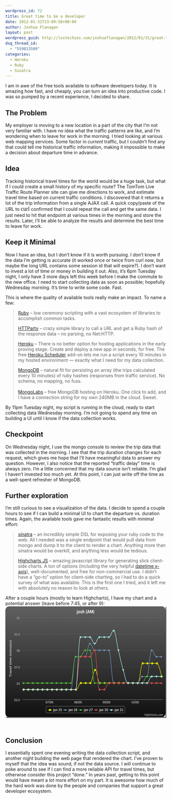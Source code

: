 ```yaml
---
wordpress_id: 72
title: Great time to be a developer
date: 2012-01-31T23:09:58+00:00
author: Joshua Flanagan
layout: post
wordpress_guid: http://lostechies.com/joshuaflanagan/2012/01/31/great-time-to-be-a-developer/
dsq_thread_id:
  - "559813509"
categories:
  - Heroku
  - Ruby
  - Sinatra
---
```

I am in awe of the free tools available to software developers today. It is amazing how fast, and cheaply, you can turn an idea into productive code. I was so pumped by a recent experience, I decided to share.

## The Problem

My employer is moving to a new location in a part of the city that I&#8217;m not very familiar with. I have no idea what the traffic patterns are like, and I&#8217;m wondering when to leave for work in the morning. I tried looking at various web mapping services. Some factor in _current_ traffic, but I couldn&#8217;t find any that could tell me historical traffic information, making it impossible to make a decision about departure time in advance.

## Idea

Tracking historical travel times for the world would be a huge task, but what if I could create a small history of my specific route? The TomTom Live Traffic Route Planner site can give me directions to work, and estimate travel time based on current traffic conditions. I discovered that it returns a lot of the trip information from a single AJAX call. A quick copy/paste of the URL to <font size="4" face="Cordia New">curl</font> confirmed that I could repeat the call and get the same data. I just need to hit that endpoint at various times in the morning and store the results. Later, I&#8217;ll be able to analyze the results and determine the best time to leave for work.

## Keep it Minimal

Now I have an idea, but I don&#8217;t know if it is worth pursuing. I don&#8217;t know if the data I&#8217;m getting is accurate (it worked once or twice from curl _now_, but maybe the long URL contains some session id that will expire?). I don&#8217;t want to invest a lot of time or money in building it out. Also, it&#8217;s 6pm Tuesday night, I only have 3 more days left this week before I make the commute to the new office. I need to start collecting data as soon as possible; hopefully Wednesday morning. It&#8217;s time to write some code. Fast.

This is where the quality of available tools really make an impact. To name a few:

> <a href="http://www.ruby-lang.org" target="_blank">Ruby</a> &#8211; low ceremony scripting with a vast ecosystem of libraries to accomplish common tasks.
> 
> <a href="https://github.com/jnunemaker/httparty" target="_blank">HTTParty</a> &#8211; crazy simple library to call a URL and get a Ruby hash of the response data &#8211; no parsing, no Net:HTTP.
> 
> <a href="http://www.heroku.com/" target="_blank">Heroku</a> &#8211; There is no better option for hosting applications in the early proving stage. Create and deploy a new app in seconds, for free. The free <a href="http://addons.heroku.com/scheduler" target="_blank">Heroku Scheduler</a> add-on lets me run a script every 10 minutes in my hosted environment &#8212; exactly what I need for my data collection.
> 
> <a href="http://www.mongodb.org/" target="_blank">MongoDB</a> &#8211; natural fit for persisting an array (the trips calculated every 10 minutes) of ruby hashes (responses from traffic service). No schema, no mapping, no fuss.  
> &nbsp;  
> <a href="http://addons.heroku.com/mongolab" target="_blank">MongoLabs</a> &#8211; free MongoDB hosting on Heroku. One click to add, and I have a connection string for my own 240MB in the cloud. Sweet.

By 11pm Tuesday night, my script is running in the cloud, ready to start collecting data Wednesday morning. I&#8217;m not going to spend any time on building a UI until I know if the data collection works.

## Checkpoint

On Wednesday night, I use the mongo console to review the trip data that was collected in the morning. I see that the trip duration changes for each request, which gives me hope that I&#8217;ll have meaningful data to answer my question. However, I also notice that the reported &#8220;traffic delay&#8221; time is always zero. I&#8217;m a little concerned that my data source isn&#8217;t reliable. I&#8217;m glad I haven&#8217;t invested too much yet. At this point, I can just write off the time as a well-spent refresher of MongoDB.

## Further exploration

I&#8217;m still curious to see a visualization of the data. I decide to spend a couple hours to see if I can build a minimal UI to chart the departure vs. duration times. Again, the available tools gave me fantastic results with minimal effort:

> <a href="http://www.sinatrarb.com/" target="_blank">sinatra</a> &#8211; an incredibly simple DSL for exposing your ruby code to the web. All I needed was a single endpoint that would pull data from mongo and dump it to the client to render a chart. Anything more than sinatra would be overkill, and anything less would be tedious.
> 
> <a href="http://www.highcharts.com/" target="_blank">Highcharts JS</a> &#8211; amazing javascript library for generating slick client-side charts. A ton of options (including the very helpful <a href="http://www.highcharts.com/demo/spline-irregular-time" target="_blank">datetime x-axis</a>), well-documented, and free for non-commercial use. I didn&#8217;t have a &#8220;go-to&#8221; option for client-side charting, so I had to do a quick survey of what was available. This is the first one I tried, and it left me with absolutely no reason to look at others.

After a couple hours (mostly to learn Highcharts), I have my chart and a potential answer (leave before 7:45, or after 9):  
[<img style="background-image: none; border-right-width: 0px; margin: 0px 0px 24px; padding-left: 0px; padding-right: 0px; display: inline; border-top-width: 0px; border-bottom-width: 0px; border-left-width: 0px; padding-top: 0px" title="traveltime_chart" border="0" alt="traveltime_chart" src="/content/joshuaflanagan/uploads/2012/01/traveltime_chart_thumb.png" width="571" height="349" />](/content/joshuaflanagan/uploads/2012/01/traveltime_chart.png)

## Conclusion

I essentially spent one evening writing the data collection script, and another night building the web page that rendered the chart. I&#8217;ve proven to myself that the idea was sound, if not the data source. I will continue to poke around to see if I can find a more reliable API for travel times, but otherwise consider this project &#8220;done.&#8221; In years past, getting to this point would have meant a _lot_ more effort on my part. It is awesome how much of the hard work was done by the people and companies that support a great developer ecosystem.